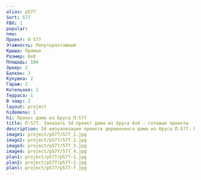 ```yaml
---
alias: p577
Sort: 577
FBX: 1
popular: 
new: 
Проект: П-577
Этажность: Полутораэтажный
Крыша: Прямая
Размер: 8х8
Площадь: 104
Эркер: 2
Балкон: 2
Кукушка: 2
Гараж: 2
Котельная: 2
Терраса: 1
В чашу: 2
layout: project
hidemenu: 1
h1: Проект дома из бруса П-577
title: П-577. Заказать 3d проект дома из бруса 6х6 - готовые проекты
description: 3d визуализация проекта деревянного дома из бруса П-577. Площадь 44 м2, размер 6х6. Вы можете внести любые изменения в проект.
image1: project/p577/577_1.jpg
image2: project/p577/577_2.jpg
image3: project/p577/577_3.jpg
image4: project/p577/577_4.jpg
plan1: project/p577/p577-1.jpg
plan2: project/p577/p577-2.jpg
planl: project/p577/p577-f.jpg
---
```

